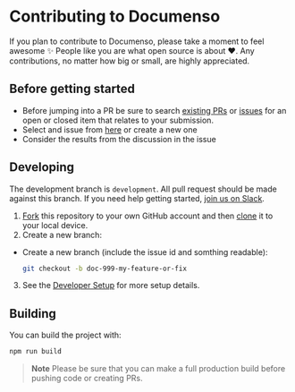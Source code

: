 
# Contributing to Documenso
If you plan to contribute to Documenso, please take a moment to feel awesome ✨ People like you are what open source is about ♥. Any contributions, no matter how big or small, are highly appreciated.

## Before getting started
- Before jumping into a PR be sure to search [existing PRs](https://github.com/documenso/documenso/pulls) or [issues](https://github.com/documenso/documenso/issues) for an open or closed item that relates to your submission.
- Select and issue from [here](https://github.com/documenso/documenso/issues) or create a new one
- Consider the results from the discussion in the issue

## Developing
The development branch is <code>development</code>. All pull request should be made against this branch. If you need help getting started, [join us on Slack](https://join.slack.com/t/documenso/shared_invite/zt-1qwxxsvli-nDyojjt~wakhgBGl9JRl2w).

1. [Fork](https://help.github.com/articles/fork-a-repo/) this repository to your
   own GitHub account and then
   [clone](https://help.github.com/articles/cloning-a-repository/) it to your local device.
2. Create a new branch:
- Create a new branch (include the issue id and somthing readable):

   ```sh
   git checkout -b doc-999-my-feature-or-fix
   ```
3. See the [Developer Setup](https://github.com/documenso/documenso/blob/main/README.md#developer-setup) for more setup details.
 ## Building

You can build the project with:

```bash
npm run build
```
> **Note**
> Please be sure that you can make a full production build before pushing code or creating PRs.